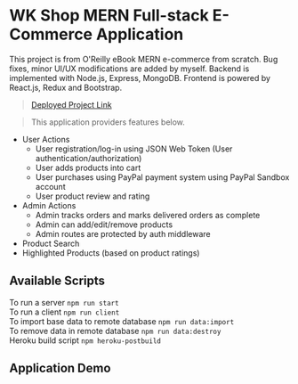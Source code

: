 # WK Shop MERN Full-stack E-Commerce Application

This project is from O'Reilly eBook MERN e-commerce from scratch. Bug fixes, minor UI/UX modifications are added by myself. Backend is implemented with Node.js, Express, MongoDB. Frontend is powered by React.js, Redux and Bootstrap.<br>
> [Deployed Project Link](https://wk-shop.herokuapp.com)

> This application providers features below.

-   User Actions
    -   User registration/log-in using JSON Web Token (User authentication/authorization)
    -   User adds products into cart
    -   User purchases using PayPal payment system using PayPal Sandbox account
    -   User product review and rating
-   Admin Actions
    -   Admin tracks orders and marks delivered orders as complete
    -   Admin can add/edit/remove products
    -   Admin routes are protected by auth middleware
-   Product Search
-   Highlighted Products (based on product ratings)

## Available Scripts

To run a server `npm run start` <br>
To run a client `npm run client`<br>
To import base data to remote database `npm run data:import`<br>
To remove data in remote database `npm run data:destroy`<br>
Heroku build script `npm heroku-postbuild`

## Application Demo
